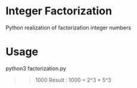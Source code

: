 # Integer Factorization
Python realization of factorization integer numbers 
# Usage
python3 factorization.py
>> 1000
>> Result : 1000 = 2^3 * 5^3
